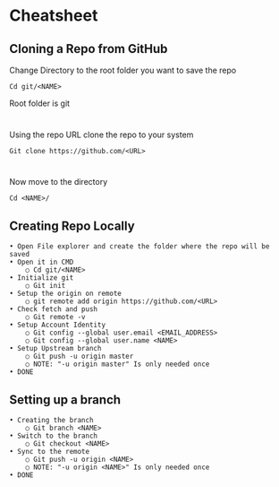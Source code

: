 # Cheatsheet
## Cloning a Repo from GitHub
Change Directory to the root folder you want to save the repo
```
Cd git/<NAME>
```
Root folder is git
#
Using the repo URL clone the repo to your system
```
Git clone https://github.com/<URL>
```
#
Now move to the directory
```
Cd <NAME>/
```

## Creating Repo Locally
	• Open File explorer and create the folder where the repo will be saved
	• Open it in CMD
		○ Cd git/<NAME>
	• Initialize git
		○ Git init
	• Setup the origin on remote
		○ git remote add origin https://github.com/<URL>
	• Check fetch and push
		○ Git remote -v
	• Setup Account Identity
		○ Git config --global user.email <EMAIL_ADDRESS>
		○ Git config --global user.name <NAME>
	• Setup Upstream branch
		○ Git push -u origin master
		○ NOTE: "-u origin master" Is only needed once
	• DONE
## Setting up a branch
	• Creating the branch
		○ Git branch <NAME>
	• Switch to the branch
		○ Git checkout <NAME>
	• Sync to the remote
		○ Git push -u origin <NAME>
		○ NOTE: "-u origin <NAME>" Is only needed once
	• DONE
